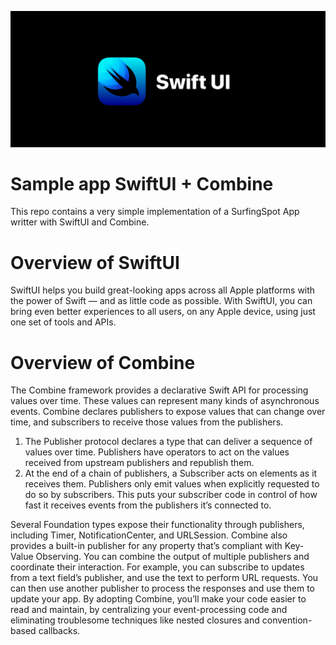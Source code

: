 <p align="center">
	<img src="swiftui_combine.jpeg" alt="SwiftUI and Combine" title="Sample app made with SwiftUI and Combine." />
</p>


# Sample app SwiftUI + Combine 

This repo contains a very simple implementation of a SurfingSpot App writter with SwiftUI and Combine. 

# Overview of SwiftUI

SwiftUI helps you build great-looking apps across all Apple platforms with the power of Swift — and as little code as possible. With SwiftUI, you can bring even better experiences to all users, on any Apple device, using just one set of tools and APIs.

# Overview of Combine

The Combine framework provides a declarative Swift API for processing values over time. 
These values can represent many kinds of asynchronous events. 
Combine declares publishers to expose values that can change over time, and subscribers to receive those values from the publishers.
1. The Publisher protocol declares a type that can deliver a sequence of values over time. Publishers have operators to act on the values received from upstream publishers and republish them.
2. At the end of a chain of publishers, a Subscriber acts on elements as it receives them. Publishers only emit values when explicitly requested to do so by subscribers. This puts your subscriber code in control of how fast it receives events from the publishers it’s connected to.

Several Foundation types expose their functionality through publishers, including Timer, NotificationCenter, and URLSession. 
Combine also provides a built-in publisher for any property that’s compliant with Key-Value Observing.
You can combine the output of multiple publishers and coordinate their interaction. 
For example, you can subscribe to updates from a text field’s publisher, and use the text to perform URL requests. 
You can then use another publisher to process the responses and use them to update your app.
By adopting Combine, you’ll make your code easier to read and maintain, by centralizing your event-processing code and eliminating troublesome techniques like nested closures and convention-based callbacks.
